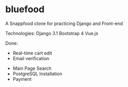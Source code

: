 # bluefood
A Snappfood clone for practicing Django and Front-end 

Technologies:
Django 3.1
Bootstrap 4
Vue.js

Done:
* Real-time cart edit
* Email verification 
- Main Page Search 
- PostgreSQL Installation 
- Payment
